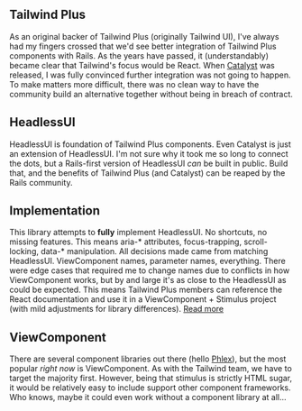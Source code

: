 ## Tailwind Plus
As an original backer of Tailwind Plus (originally Tailwind UI), I've always had my fingers crossed that we'd see
better integration of Tailwind Plus components with Rails. As the years have passed, it (understandably) became
clear that Tailwind's focus would be React. When [Catalyst](https://catalyst.tailwindui.com) was released, I was fully convinced further integration
was not going to happen. To make matters more difficult, there was no clean way to have the community build an alternative together without being in breach of contract.

## HeadlessUI
HeadlessUI is foundation of Tailwind Plus components. Even Catalyst is just an extension of HeadlessUI. I'm not sure why it took me so long to connect the dots, but a Rails-first version of HeadlessUI *can* be built in public. Build that, and the benefits of Tailwind Plus (and Catalyst) can be reaped by the Rails community.

## Implementation
This library attempts to **fully** implement HeadlessUI. No shortcuts, no missing features. This means aria-* attributes, focus-trapping, scroll-locking, data-* manipulation. All decisions made came from matching HeadlessUI. ViewComponent names, parameter names, everything. There were edge cases that required me to change names due to conflicts in how ViewComponent works, but by and large it's as close to the HeadlessUI as could be expected. This means Tailwind Plus members can reference the React documentation and use it in a ViewComponent + Stimulus project (with mild adjustments for library differences). [Read more](/implementation)

## ViewComponent
There are several component libraries out there (hello [Phlex](https://www.phlex.fun)), but the most popular *right now* is ViewComponent. As with the Tailwind team, we have to target the majority first. However, being that stimulus is strictly HTML sugar, it would be relatively easy to include support other component frameworks. Who knows, maybe it could even work without a component library at all...

